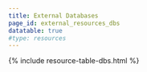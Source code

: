 ```yaml
---
title: External Databases
page_id: external_resources_dbs
datatable: true
#type: resources
---
```


{% include resource-table-dbs.html %}
